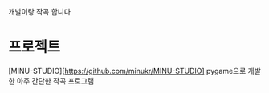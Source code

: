 개발이랑 작곡 합니다

# 프로젝트
[MINU-STUDIO][https://github.com/minukr/MINU-STUDIO]
pygame으로 개발한 아주 간단한 작곡 프로그램
